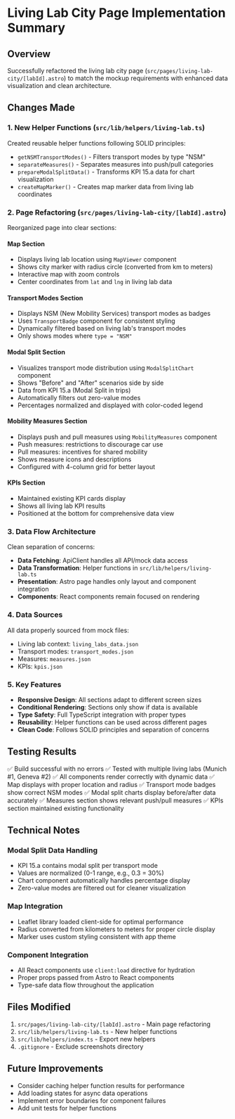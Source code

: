 # Living Lab City Page Implementation Summary

## Overview
Successfully refactored the living lab city page (`src/pages/living-lab-city/[labId].astro`) to match the mockup requirements with enhanced data visualization and clean architecture.

## Changes Made

### 1. New Helper Functions (`src/lib/helpers/living-lab.ts`)
Created reusable helper functions following SOLID principles:
- `getNSMTransportModes()` - Filters transport modes by type "NSM"
- `separateMeasures()` - Separates measures into push/pull categories
- `prepareModalSplitData()` - Transforms KPI 15.a data for chart visualization
- `createMapMarker()` - Creates map marker data from living lab coordinates

### 2. Page Refactoring (`src/pages/living-lab-city/[labId].astro`)
Reorganized page into clear sections:

#### **Map Section**
- Displays living lab location using `MapViewer` component
- Shows city marker with radius circle (converted from km to meters)
- Interactive map with zoom controls
- Center coordinates from `lat` and `lng` in living lab data

#### **Transport Modes Section**
- Displays NSM (New Mobility Services) transport modes as badges
- Uses `TransportBadge` component for consistent styling
- Dynamically filtered based on living lab's transport modes
- Only shows modes where `type = "NSM"`

#### **Modal Split Section**
- Visualizes transport mode distribution using `ModalSplitChart` component
- Shows "Before" and "After" scenarios side by side
- Data from KPI 15.a (Modal Split in trips)
- Automatically filters out zero-value modes
- Percentages normalized and displayed with color-coded legend

#### **Mobility Measures Section**
- Displays push and pull measures using `MobilityMeasures` component
- Push measures: restrictions to discourage car use
- Pull measures: incentives for shared mobility
- Shows measure icons and descriptions
- Configured with 4-column grid for better layout

#### **KPIs Section**
- Maintained existing KPI cards display
- Shows all living lab KPI results
- Positioned at the bottom for comprehensive data view

### 3. Data Flow Architecture
Clean separation of concerns:
- **Data Fetching**: ApiClient handles all API/mock data access
- **Data Transformation**: Helper functions in `src/lib/helpers/living-lab.ts`
- **Presentation**: Astro page handles only layout and component integration
- **Components**: React components remain focused on rendering

### 4. Data Sources
All data properly sourced from mock files:
- Living lab context: `living_labs_data.json`
- Transport modes: `transport_modes.json`
- Measures: `measures.json`
- KPIs: `kpis.json`

### 5. Key Features
- **Responsive Design**: All sections adapt to different screen sizes
- **Conditional Rendering**: Sections only show if data is available
- **Type Safety**: Full TypeScript integration with proper types
- **Reusability**: Helper functions can be used across different pages
- **Clean Code**: Follows SOLID principles and separation of concerns

## Testing Results
✅ Build successful with no errors
✅ Tested with multiple living labs (Munich #1, Geneva #2)
✅ All components render correctly with dynamic data
✅ Map displays with proper location and radius
✅ Transport mode badges show correct NSM modes
✅ Modal split charts display before/after data accurately
✅ Measures section shows relevant push/pull measures
✅ KPIs section maintained existing functionality

## Technical Notes

### Modal Split Data Handling
- KPI 15.a contains modal split per transport mode
- Values are normalized (0-1 range, e.g., 0.3 = 30%)
- Chart component automatically handles percentage display
- Zero-value modes are filtered out for cleaner visualization

### Map Integration
- Leaflet library loaded client-side for optimal performance
- Radius converted from kilometers to meters for proper circle display
- Marker uses custom styling consistent with app theme

### Component Integration
- All React components use `client:load` directive for hydration
- Proper props passed from Astro to React components
- Type-safe data flow throughout the application

## Files Modified
1. `src/pages/living-lab-city/[labId].astro` - Main page refactoring
2. `src/lib/helpers/living-lab.ts` - New helper functions
3. `src/lib/helpers/index.ts` - Export new helpers
4. `.gitignore` - Exclude screenshots directory

## Future Improvements
- Consider caching helper function results for performance
- Add loading states for async data operations
- Implement error boundaries for component failures
- Add unit tests for helper functions

